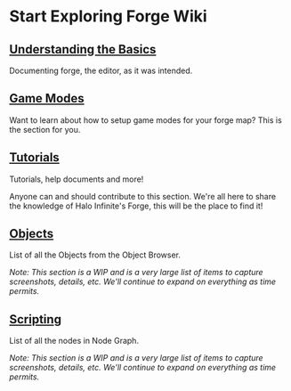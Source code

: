 # Start Exploring Forge Wiki

## [Understanding the Basics](broken-reference) <a href="#understanding-the-basics" id="understanding-the-basics"></a>

Documenting forge, the editor, as it was intended.

## [Game Modes](broken-reference)

Want to learn about how to setup game modes for your forge map? This is the section for you.

## [Tutorials](broken-reference)

Tutorials, help documents and more!

Anyone can and should contribute to this section. We're all here to share the knowledge of Halo Infinite's Forge, this will be the place to find it!

## [Objects](broken-reference)

List of all the Objects from the Object Browser.

_Note: This section is a WIP and is a very large list of items to capture screenshots, details, etc. We'll continue to expand on everything as time permits._

## [Scripting](broken-reference)

List of all the nodes in Node Graph.

_Note: This section is a WIP and is a very large list of items to capture screenshots, details, etc. We'll continue to expand on everything as time permits._
